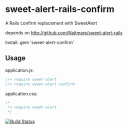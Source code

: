 sweet-alert-rails-confirm
=========================

A Rails confirm replacement with SweetAlert

depends on http://github.com/Najtmare/sweet-alert-rails

Install:
    gem 'sweet-alert-confirm'
    
## Usage


application.js:

```javascript
//= require sweet-alert
//= require sweet-alert-confirm
```
application.css:

```css
/*
 *= require sweet-alert
 */
```
[![Build Status](https://travis-ci.org/mois3x/sweet-alert-rails-confirm.svg?branch=master)](http://travis-ci.org/mois3x/sweet-alert-rails-confirm)
